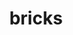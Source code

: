 ---
title: "bricks"
layout: cache
categories: [package, develop]
meta: {"versions": ["2023.08.25"], "compilers": ["gcc@=11.1.0", "oneapi@=2023.2.0"], "oss": ["ubuntu20.04"], "platforms": ["linux"], "targets": ["x86_64", "x86_64_v3"], "stacks": ["e4s", "e4s-oneapi", "root"], "num_specs": 14, "num_specs_by_stack": {"e4s-oneapi": 4, "root": 14, "e4s": 10}}
spec_details: [{"hash": "dtskb3am6hd7hk7aapbn35syx4feavys", "compiler": "oneapi@=2023.2.0", "versions": ["2023.08.25"], "os": "ubuntu20.04", "platform": "linux", "target": "x86_64", "variants": ["build_system=cmake", "build_type=Release", "~cuda", "generator=make", "~ipo", "patches=7fe8d1d"], "stacks": ["e4s-oneapi", "root"], "size": "-", "tarball": "https://binaries.spack.io/develop/build_cache/linux-ubuntu20.04-x86_64/oneapi-2023.2.0/bricks-2023.08.25/linux-ubuntu20.04-x86_64-oneapi-2023.2.0-bricks-2023.08.25-dtskb3am6hd7hk7aapbn35syx4feavys.spack"}, {"hash": "626b4ko2vnymqovcnehqfr5i2qh3dxpn", "compiler": "oneapi@=2023.2.0", "versions": ["2023.08.25"], "os": "ubuntu20.04", "platform": "linux", "target": "x86_64", "variants": ["build_system=cmake", "build_type=Release", "~cuda", "generator=make", "~ipo", "patches=7fe8d1d"], "stacks": ["e4s-oneapi", "root"], "size": "-", "tarball": "https://binaries.spack.io/develop/build_cache/linux-ubuntu20.04-x86_64/oneapi-2023.2.0/bricks-2023.08.25/linux-ubuntu20.04-x86_64-oneapi-2023.2.0-bricks-2023.08.25-626b4ko2vnymqovcnehqfr5i2qh3dxpn.spack"}, {"hash": "wuwcah3gimorehjakmlriq57bereawvc", "compiler": "oneapi@=2023.2.0", "versions": ["2023.08.25"], "os": "ubuntu20.04", "platform": "linux", "target": "x86_64", "variants": ["build_system=cmake", "build_type=Release", "~cuda", "generator=make", "~ipo", "patches=7fe8d1d"], "stacks": ["e4s-oneapi", "root"], "size": "-", "tarball": "https://binaries.spack.io/develop/build_cache/linux-ubuntu20.04-x86_64/oneapi-2023.2.0/bricks-2023.08.25/linux-ubuntu20.04-x86_64-oneapi-2023.2.0-bricks-2023.08.25-wuwcah3gimorehjakmlriq57bereawvc.spack"}, {"hash": "bau7dcyv5hpcojcndvzbfsukpr3ov622", "compiler": "oneapi@=2023.2.0", "versions": ["2023.08.25"], "os": "ubuntu20.04", "platform": "linux", "target": "x86_64", "variants": ["build_system=cmake", "build_type=Release", "~cuda", "generator=make", "~ipo", "patches=7fe8d1d"], "stacks": ["e4s-oneapi", "root"], "size": "-", "tarball": "https://binaries.spack.io/develop/build_cache/linux-ubuntu20.04-x86_64/oneapi-2023.2.0/bricks-2023.08.25/linux-ubuntu20.04-x86_64-oneapi-2023.2.0-bricks-2023.08.25-bau7dcyv5hpcojcndvzbfsukpr3ov622.spack"}, {"hash": "f5guzr55sv6xarkmcd2dlnqdddj7xsud", "compiler": "gcc@=11.1.0", "versions": ["2023.08.25"], "os": "ubuntu20.04", "platform": "linux", "target": "x86_64_v3", "variants": ["build_system=cmake", "build_type=Release", "~cuda", "generator=make", "~ipo", "patches=7fe8d1d"], "stacks": ["e4s", "root"], "size": "-", "tarball": "https://binaries.spack.io/develop/build_cache/linux-ubuntu20.04-x86_64_v3/gcc-11.1.0/bricks-2023.08.25/linux-ubuntu20.04-x86_64_v3-gcc-11.1.0-bricks-2023.08.25-f5guzr55sv6xarkmcd2dlnqdddj7xsud.spack"}, {"hash": "4ywdgndoi5lsp6bb6m34dgye7kzpcm3d", "compiler": "gcc@=11.1.0", "versions": ["2023.08.25"], "os": "ubuntu20.04", "platform": "linux", "target": "x86_64_v3", "variants": ["build_system=cmake", "build_type=Release", "~cuda", "generator=make", "~ipo", "patches=7fe8d1d"], "stacks": ["e4s", "root"], "size": "-", "tarball": "https://binaries.spack.io/develop/build_cache/linux-ubuntu20.04-x86_64_v3/gcc-11.1.0/bricks-2023.08.25/linux-ubuntu20.04-x86_64_v3-gcc-11.1.0-bricks-2023.08.25-4ywdgndoi5lsp6bb6m34dgye7kzpcm3d.spack"}, {"hash": "552yjqlzcci7i4rfaoonfyzqgsk357np", "compiler": "gcc@=11.1.0", "versions": ["2023.08.25"], "os": "ubuntu20.04", "platform": "linux", "target": "x86_64_v3", "variants": ["build_system=cmake", "build_type=Release", "+cuda", "generator=make", "~ipo", "patches=7fe8d1d"], "stacks": ["e4s", "root"], "size": "-", "tarball": "https://binaries.spack.io/develop/build_cache/linux-ubuntu20.04-x86_64_v3/gcc-11.1.0/bricks-2023.08.25/linux-ubuntu20.04-x86_64_v3-gcc-11.1.0-bricks-2023.08.25-552yjqlzcci7i4rfaoonfyzqgsk357np.spack"}, {"hash": "ae3bjaef4c6b2aesxhth3uthncw7jkep", "compiler": "gcc@=11.1.0", "versions": ["2023.08.25"], "os": "ubuntu20.04", "platform": "linux", "target": "x86_64_v3", "variants": ["build_system=cmake", "build_type=Release", "~cuda", "generator=make", "~ipo", "patches=7fe8d1d"], "stacks": ["e4s", "root"], "size": "-", "tarball": "https://binaries.spack.io/develop/build_cache/linux-ubuntu20.04-x86_64_v3/gcc-11.1.0/bricks-2023.08.25/linux-ubuntu20.04-x86_64_v3-gcc-11.1.0-bricks-2023.08.25-ae3bjaef4c6b2aesxhth3uthncw7jkep.spack"}, {"hash": "mtr4n442f7v6hokchrm7ynhbkkfviv52", "compiler": "gcc@=11.1.0", "versions": ["2023.08.25"], "os": "ubuntu20.04", "platform": "linux", "target": "x86_64_v3", "variants": ["build_system=cmake", "build_type=Release", "+cuda", "generator=make", "~ipo", "patches=7fe8d1d"], "stacks": ["e4s", "root"], "size": "-", "tarball": "https://binaries.spack.io/develop/build_cache/linux-ubuntu20.04-x86_64_v3/gcc-11.1.0/bricks-2023.08.25/linux-ubuntu20.04-x86_64_v3-gcc-11.1.0-bricks-2023.08.25-mtr4n442f7v6hokchrm7ynhbkkfviv52.spack"}, {"hash": "ocp42l2uqcpws4m6aqp4c2i4oqlsxp66", "compiler": "gcc@=11.1.0", "versions": ["2023.08.25"], "os": "ubuntu20.04", "platform": "linux", "target": "x86_64_v3", "variants": ["build_system=cmake", "build_type=Release", "~cuda", "generator=make", "~ipo", "patches=7fe8d1d"], "stacks": ["e4s", "root"], "size": "-", "tarball": "https://binaries.spack.io/develop/build_cache/linux-ubuntu20.04-x86_64_v3/gcc-11.1.0/bricks-2023.08.25/linux-ubuntu20.04-x86_64_v3-gcc-11.1.0-bricks-2023.08.25-ocp42l2uqcpws4m6aqp4c2i4oqlsxp66.spack"}, {"hash": "jlrpmc6nf7txwhooinb7ech664bhejjp", "compiler": "gcc@=11.1.0", "versions": ["2023.08.25"], "os": "ubuntu20.04", "platform": "linux", "target": "x86_64_v3", "variants": ["build_system=cmake", "build_type=Release", "+cuda", "generator=make", "~ipo", "patches=7fe8d1d"], "stacks": ["e4s", "root"], "size": "-", "tarball": "https://binaries.spack.io/develop/build_cache/linux-ubuntu20.04-x86_64_v3/gcc-11.1.0/bricks-2023.08.25/linux-ubuntu20.04-x86_64_v3-gcc-11.1.0-bricks-2023.08.25-jlrpmc6nf7txwhooinb7ech664bhejjp.spack"}, {"hash": "vhwabb6w4q4e2455pkpr5lfpz3o2uh3p", "compiler": "gcc@=11.1.0", "versions": ["2023.08.25"], "os": "ubuntu20.04", "platform": "linux", "target": "x86_64_v3", "variants": ["build_system=cmake", "build_type=Release", "+cuda", "generator=make", "~ipo", "patches=7fe8d1d"], "stacks": ["e4s", "root"], "size": "-", "tarball": "https://binaries.spack.io/develop/build_cache/linux-ubuntu20.04-x86_64_v3/gcc-11.1.0/bricks-2023.08.25/linux-ubuntu20.04-x86_64_v3-gcc-11.1.0-bricks-2023.08.25-vhwabb6w4q4e2455pkpr5lfpz3o2uh3p.spack"}, {"hash": "hzatyfg6pe7csde4ukpwi32psjwxwmqs", "compiler": "gcc@=11.1.0", "versions": ["2023.08.25"], "os": "ubuntu20.04", "platform": "linux", "target": "x86_64_v3", "variants": ["build_system=cmake", "build_type=Release", "~cuda", "generator=make", "~ipo", "patches=7fe8d1d"], "stacks": ["e4s", "root"], "size": "-", "tarball": "https://binaries.spack.io/develop/build_cache/linux-ubuntu20.04-x86_64_v3/gcc-11.1.0/bricks-2023.08.25/linux-ubuntu20.04-x86_64_v3-gcc-11.1.0-bricks-2023.08.25-hzatyfg6pe7csde4ukpwi32psjwxwmqs.spack"}, {"hash": "ufdg3hk2ljifzr57qnybxtmhtls2bbup", "compiler": "gcc@=11.1.0", "versions": ["2023.08.25"], "os": "ubuntu20.04", "platform": "linux", "target": "x86_64_v3", "variants": ["build_system=cmake", "build_type=Release", "+cuda", "generator=make", "~ipo", "patches=7fe8d1d"], "stacks": ["e4s", "root"], "size": "-", "tarball": "https://binaries.spack.io/develop/build_cache/linux-ubuntu20.04-x86_64_v3/gcc-11.1.0/bricks-2023.08.25/linux-ubuntu20.04-x86_64_v3-gcc-11.1.0-bricks-2023.08.25-ufdg3hk2ljifzr57qnybxtmhtls2bbup.spack"}]
---